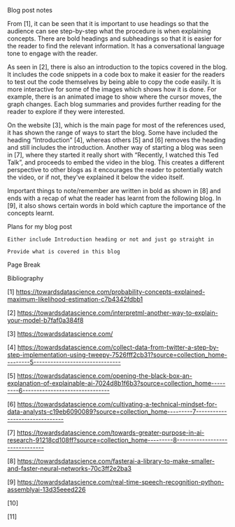 Blog post notes 



From [1], it can be seen that it is important to use headings so that the audience can see step-by-step what the procedure is when explaining concepts. There are bold headings and subheadings so that it is easier for the reader to find the relevant information. It has a conversational language tone to engage with the reader.

As seen in [2], there is also an introduction to the topics covered in the blog. It includes the code snippets in a code box to make it easier for the readers to test out the code themselves by being able to copy the code easily. It is more interactive for some of the images which shows how it is done. For example, there is an animated image to show where the cursor moves, the graph changes. Each blog summaries and provides further reading for the reader to explore if they were interested.  

On the website [3], which is the main page for most of the references used, it has shown the range of ways to start the blog. Some have included the heading “Introduction” [4], whereas others [5] and [6] removes the heading and still includes the introduction. Another way of starting a blog was seen in [7], where they started it really short with “Recently, I watched this Ted Talk”, and proceeds to embed the video in the blog. This creates a different perspective to other blogs as it encourages the reader to potentially watch the video, or if not, they’ve explained it below the video itself.

Important things to note/remember are written in bold as shown in [8] and ends with a recap of what the reader has learnt from the following blog. In [9], it also shows certain words in bold which capture the importance of the concepts learnt.  



Plans for my blog post

    Either include Introduction heading or not and just go straight in

    Provide what is covered in this blog



Page Break



Bibliography

[1] https://towardsdatascience.com/probability-concepts-explained-maximum-likelihood-estimation-c7b4342fdbb1

[2] https://towardsdatascience.com/interpretml-another-way-to-explain-your-model-b7faf0a384f8  

[3] https://towardsdatascience.com/

[4] https://towardsdatascience.com/collect-data-from-twitter-a-step-by-step-implementation-using-tweepy-7526fff2cb31?source=collection_home---------5-------------------------------  

[5] https://towardsdatascience.com/opening-the-black-box-an-explanation-of-explainable-ai-7024d8b1f6b3?source=collection_home---------6-------------------------------

[6] https://towardsdatascience.com/cultivating-a-technical-mindset-for-data-analysts-c19eb6090089?source=collection_home---------7-------------------------------

[7] https://towardsdatascience.com/towards-greater-purpose-in-ai-research-91218cd108ff?source=collection_home---------8-------------------------------  

[8] https://towardsdatascience.com/fasterai-a-library-to-make-smaller-and-faster-neural-networks-70c3ff2e2ba3

[9] https://towardsdatascience.com/real-time-speech-recognition-python-assemblyai-13d35eeed226  

[10]  

[11]  
